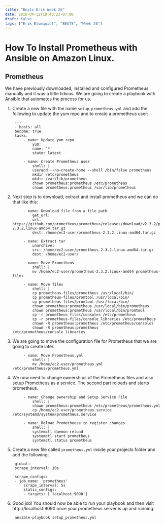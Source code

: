 ```yaml
---
title: "Beats Erik Week 26"
date: 2019-04-12T18:40:23-07:00
draft: false
tags: ["Erik Blomquist", "BEATS", "Week 26"]
---
```


# How To Install Prometheus with Ansible on Amazon Linux.

## Prometheus
We have previously downloaded, installed and configured Prometheus manually and it was a little tidious. We are going to create a playbook with Ansible that automates the process for us.

1. Create a new file with the name `setup_prometheus.yml` and add the following to update the yum repo and to create a prometheus user:

        ---
        - hosts: all
        become: true
        tasks:
            - name: Update yum repo
                yum:
                name: '*'
                state: latest

            - name: Create Prometheus user
                shell: |
                useradd --no-create-home --shell /bin/false prometheus
                mkdir /etc/prometheus
                mkdir /var/lib/prometheus
                chown prometheus:prometheus /etc/prometheus
                chown prometheus:prometheus /var/lib/prometheus

2. Next step is to download, extract and install prometheus and we can do that like this:

            - name: Download file from a file path
                get_url:
                url: https://github.com/prometheus/prometheus/releases/download/v2.3.2/prometheus-2.3.2.linux-amd64.tar.gz
                dest: /home/ec2-user/prometheus-2.3.2.linux-amd64.tar.gz

            - name: Extract tar
                unarchive:
                src: /home/ec2-user/prometheus-2.3.2.linux-amd64.tar.gz
                dest: /home/ec2-user/

            - name: Move Prometheus
                shell: |
                mv /home/ec2-user/prometheus-2.3.2.linux-amd64 prometheus-files

            - name: Move files
                shell: |
                cp prometheus-files/prometheus /usr/local/bin/
                cp prometheus-files/promtool /usr/local/bin/
                cp prometheus-files/promtool /usr/local/bin/
                chown prometheus:prometheus /usr/local/bin/prometheus
                chown prometheus:prometheus /usr/local/bin/promtool
                cp -r prometheus-files/consoles /etc/prometheus
                cp -r prometheus-files/console_libraries /etc/prometheus
                chown -R prometheus:prometheus /etc/prometheus/consoles
                chown -R prometheus:prometheus /etc/prometheus/console_libraries


3. We are going to move the configuration file for Prometheus that we are going to create later.

            - name: Move Prometheus.yml
                shell: |
                mv /home/ec2-user/prometheus.yml /etc/prometheus/prometheus.yml


4. We now need to change ownerships of the Prometheus files and also setup Prometheus as a service. The second part reloads and starts prometheus. 

            - name: Change ownership and Setup Service File
                shell: |
                chown prometheus:prometheus /etc/prometheus/prometheus.yml
                cp /home/ec2-user/prometheus.service /etc/systemd/system/prometheus.service

            - name: Reload Prometheuse to register changes
                shell: |
                systemctl daemon-reload
                systemctl start prometheus
                systemctl status prometheus

5. Create a new file called `prometheus.yml` inside your projects folder and add the following:

        global:
        scrape_interval: 10s
        
        scrape_configs:
        - job_name: 'prometheus'
            scrape_interval: 5s
            static_configs:
            - targets: ['localhost:9090']

6. Good job! You should now be able to run your playbook and then visit http://localhost:9090 once your prometheus server is up and running.

        ansible-playbook setup_prometheus.yml